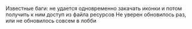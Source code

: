 Известные баги: не удается одновременно закачать иконки и потом получить к ним доступ из файла ресурсов
Не уверен обновилось раз, или не обновилось совсем в лобби